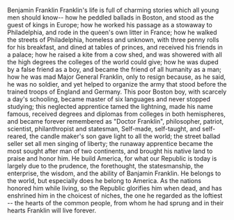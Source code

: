 Benjamin Franklin
Franklin's life is full of charming stories which all young men should know-- how he peddled ballads in Boston, and stood as the guest of kings in Europe; how he worked his passage as a stowaway to Philadelphia, and rode in the queen's own litter in France; how he walked the streets of Philadelphia, homeless and unknown, with three penny rolls for his breakfast, and dined at tables of princes, and received his friends in a palace; how he raised a kite from a cow shed, and was showered with all the high degrees the colleges of the world could give; how he was duped by a false friend as a boy, and became the friend of all humanity as a man; how he was mad Major General Franklin, only to resign because, as he said, he was no soldier, and yet helped to organize the army that stood before the trained troops of England and Germany.
This poor Boston boy, with scarcely a day's schooling, became master of six languages and never stopped studying; this neglected apprentice tamed the lightning, made his name famous, received degrees and diplomas from colleges in both hemispheres, and became forever remembered as "Doctor Franklin", philosopher, patriot, scientist, philanthropist and statesman, Self-made, self-taught, and self-reared, the candle maker's son gave light to all the world; the street ballad seller set all men singing of liberty; the runaway apprentice became the most sought after man of two continents, and brought his native land to praise and honor him.
He build America, for what our Republic is today is largely due to the prudence, the forethought, the statesmanship, the enterprise, the wisdom, and the ability of Banjamin Franklin. He belongs to the world, but especially does he belong to America. As the nations honored him while living, so the Republic glorifies him when dead, and has enshrined him in the choicest of niches, the one he regarded as the loftiest -- the hearts of the common people, from whom he had sprung and in their hearts Franklin will live forever.
